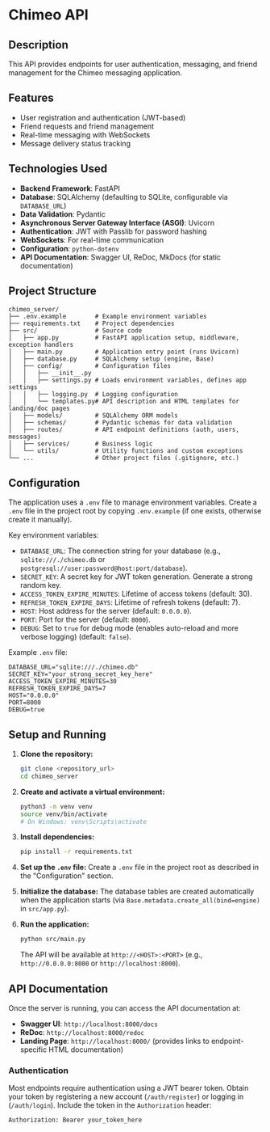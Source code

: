 # Chimeo API

## Description

This API provides endpoints for user authentication, messaging, and friend management for the Chimeo messaging application.

## Features

*   User registration and authentication (JWT-based)
*   Friend requests and friend management
*   Real-time messaging with WebSockets
*   Message delivery status tracking

## Technologies Used

*   **Backend Framework**: FastAPI
*   **Database**: SQLAlchemy (defaulting to SQLite, configurable via `DATABASE_URL`)
*   **Data Validation**: Pydantic
*   **Asynchronous Server Gateway Interface (ASGI)**: Uvicorn
*   **Authentication**: JWT with Passlib for password hashing
*   **WebSockets**: For real-time communication
*   **Configuration**: `python-dotenv`
*   **API Documentation**: Swagger UI, ReDoc, MkDocs (for static documentation)

## Project Structure

```
chimeo_server/
├── .env.example        # Example environment variables
├── requirements.txt    # Project dependencies
├── src/                # Source code
│   ├── app.py          # FastAPI application setup, middleware, exception handlers
│   ├── main.py         # Application entry point (runs Uvicorn)
│   ├── database.py     # SQLAlchemy setup (engine, Base)
│   ├── config/         # Configuration files
│   │   ├── __init__.py
│   │   ├── settings.py # Loads environment variables, defines app settings
│   │   ├── logging.py  # Logging configuration
│   │   └── templates.py# API description and HTML templates for landing/doc pages
│   ├── models/         # SQLAlchemy ORM models
│   ├── schemas/        # Pydantic schemas for data validation
│   ├── routes/         # API endpoint definitions (auth, users, messages)
│   ├── services/       # Business logic
│   └── utils/          # Utility functions and custom exceptions
└── ...                 # Other project files (.gitignore, etc.)
```

## Configuration

The application uses a `.env` file to manage environment variables. Create a `.env` file in the project root by copying `.env.example` (if one exists, otherwise create it manually).

Key environment variables:

*   `DATABASE_URL`: The connection string for your database (e.g., `sqlite:///./chimeo.db` or `postgresql://user:password@host:port/database`).
*   `SECRET_KEY`: A secret key for JWT token generation. Generate a strong random key.
*   `ACCESS_TOKEN_EXPIRE_MINUTES`: Lifetime of access tokens (default: 30).
*   `REFRESH_TOKEN_EXPIRE_DAYS`: Lifetime of refresh tokens (default: 7).
*   `HOST`: Host address for the server (default: `0.0.0.0`).
*   `PORT`: Port for the server (default: `8000`).
*   `DEBUG`: Set to `true` for debug mode (enables auto-reload and more verbose logging) (default: `false`).

Example `.env` file:
```env
DATABASE_URL="sqlite:///./chimeo.db"
SECRET_KEY="your_strong_secret_key_here"
ACCESS_TOKEN_EXPIRE_MINUTES=30
REFRESH_TOKEN_EXPIRE_DAYS=7
HOST="0.0.0.0"
PORT=8000
DEBUG=true
```

## Setup and Running

1.  **Clone the repository:**
    ```bash
    git clone <repository_url>
    cd chimeo_server
    ```

2.  **Create and activate a virtual environment:**
    ```bash
    python3 -m venv venv
    source venv/bin/activate
    # On Windows: venv\Scripts\activate
    ```

3.  **Install dependencies:**
    ```bash
    pip install -r requirements.txt
    ```

4.  **Set up the `.env` file:**
    Create a `.env` file in the project root as described in the "Configuration" section.

5.  **Initialize the database:**
    The database tables are created automatically when the application starts (via `Base.metadata.create_all(bind=engine)` in `src/app.py`).

6.  **Run the application:**
    ```bash
    python src/main.py
    ```
    The API will be available at `http://<HOST>:<PORT>` (e.g., `http://0.0.0.0:8000` or `http://localhost:8000`).

## API Documentation

Once the server is running, you can access the API documentation at:

*   **Swagger UI**: `http://localhost:8000/docs`
*   **ReDoc**: `http://localhost:8000/redoc`
*   **Landing Page**: `http://localhost:8000/` (provides links to endpoint-specific HTML documentation)

### Authentication
Most endpoints require authentication using a JWT bearer token. Obtain your token by registering a new account (`/auth/register`) or logging in (`/auth/login`). Include the token in the `Authorization` header:
```
Authorization: Bearer your_token_here
```
